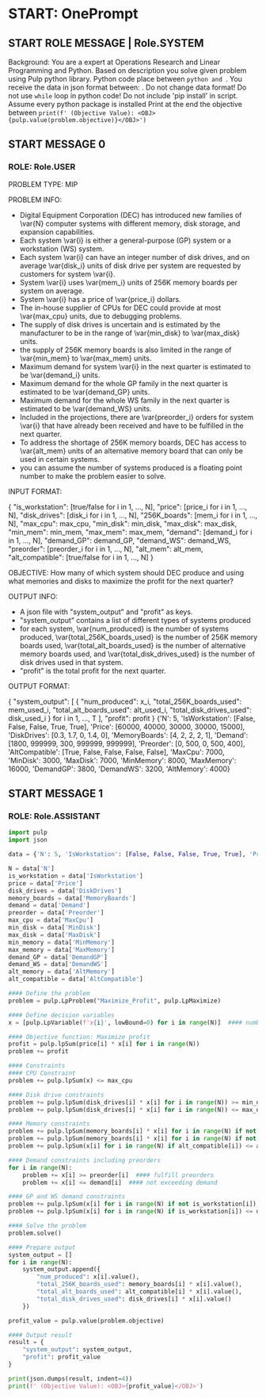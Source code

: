 # START: OnePrompt 
## START ROLE MESSAGE | Role.SYSTEM 
Background: You are a expert at Operations Research and Linear Programming and Python. Based on description you solve given problem using Pulp python library. Python code place between ```python and ```. You receive the data in json format between: <DATA></DATA>. Do not change data format! Do not use `while` loop in python code! Do not include 'pip install' in script. Assume every python package is installed Print at the end the objective between <OBJ></OBJ> `print(f' (Objective Value): <OBJ>{pulp.value(problem.objective)}</OBJ>')`  
## START MESSAGE 0 
### ROLE: Role.USER
<DESCRIPTION>
PROBLEM TYPE: MIP

PROBLEM INFO:

- Digital Equipment Corporation (DEC) has introduced new families of \var{N} computer systems with different memory, disk storage, and expansion capabilities.
- Each system \var{i} is either a general-purpose (GP) system or a workstation (WS) system.
- Each system \var{i} can have an integer number of disk drives, and on average \var{disk_i} units of disk drive per system are requested by customers for system \var{i}.
- System \var{i} uses \var{mem_i} units of 256K memory boards per system on average.
- System \var{i} has a price of \var{price_i} dollars.
- The in-house supplier of CPUs for DEC could provide at most \var{max_cpu} units, due to debugging problems.
- The supply of disk drives is uncertain and is estimated by the manufacturer to be in the range of \var{min_disk} to \var{max_disk} units.
- the supply of 256K memory boards is also limited in the range of \var{min_mem} to \var{max_mem} units.
- Maximum demand for system \var{i} in the next quarter is estimated to be \var{demand_i} units.
- Maximum demand for the whole GP family in the next quarter is estimated to be \var{demand_GP} units.
- Maximum demand for the whole WS family in the next quarter is estimated to be \var{demand_WS} units.
- Included in the projections, there are \var{preorder_i} orders for system \var{i} that have already been received and have to be fulfilled in the next quarter.
- To address the shortage of 256K memory boards, DEC has access to \var{alt_mem} units of an alternative memory board that can only be used in certain systems.
- you can assume the number of systems produced is a floating point number to make the problem easier to solve.

INPUT FORMAT:

{
    "is_workstation": [true/false for i in 1, ..., N],
    "price": [price_i for i in 1, ..., N],
    "disk_drives": [disk_i for i in 1, ..., N],
    "256K_boards": [mem_i for i in 1, ..., N],
    "max_cpu": max_cpu,
    "min_disk": min_disk,
    "max_disk": max_disk,
    "min_mem": min_mem,
    "max_mem": max_mem,
    "demand": [demand_i for i in 1, ..., N],
    "demand_GP": demand_GP,
    "demand_WS": demand_WS,
    "preorder": [preorder_i for i in 1, ..., N],
    "alt_mem": alt_mem,
    "alt_compatible": [true/false for i in 1, ..., N]
}



OBJECTIVE: How many of which system should DEC produce and using what memories and disks to maximize the profit for the next quarter?


OUTPUT INFO:
- A json file with "system_output" and "profit" as keys.
- "system_output" contains a list of different types of systems produced 
- for each system, \var{num_produced} is the number of systems produced, \var{total_256K_boards_used} is the number of 256K memory boards used, \var{total_alt_boards_used} is the number of alternative memory boards used, and \var{total_disk_drives_used} is the number of disk drives used in that system.
- "profit" is the total profit for the next quarter.

OUTPUT FORMAT:

{
    "system_output": [
        {
            "num_produced": x_i,
            "total_256K_boards_used": mem_used_i,
            "total_alt_boards_used": alt_used_i,
            "total_disk_drives_used": disk_used_i
        }
        for i in 1, ..., T
    ],
    "profit": profit
}
</DESCRIPTION>
<DATA>
{'N': 5, 'IsWorkstation': [False, False, False, True, True], 'Price': [60000, 40000, 30000, 30000, 15000], 'DiskDrives': [0.3, 1.7, 0, 1.4, 0], 'MemoryBoards': [4, 2, 2, 2, 1], 'Demand': [1800, 999999, 300, 999999, 999999], 'Preorder': [0, 500, 0, 500, 400], 'AltCompatible': [True, False, False, False, False], 'MaxCpu': 7000, 'MinDisk': 3000, 'MaxDisk': 7000, 'MinMemory': 8000, 'MaxMemory': 16000, 'DemandGP': 3800, 'DemandWS': 3200, 'AltMemory': 4000}</DATA>


## START MESSAGE 1 
### ROLE: Role.ASSISTANT
```python
import pulp
import json

data = {'N': 5, 'IsWorkstation': [False, False, False, True, True], 'Price': [60000, 40000, 30000, 30000, 15000], 'DiskDrives': [0.3, 1.7, 0, 1.4, 0], 'MemoryBoards': [4, 2, 2, 2, 1], 'Demand': [1800, 999999, 300, 999999, 999999], 'Preorder': [0, 500, 0, 500, 400], 'AltCompatible': [True, False, False, False, False], 'MaxCpu': 7000, 'MinDisk': 3000, 'MaxDisk': 7000, 'MinMemory': 8000, 'MaxMemory': 16000, 'DemandGP': 3800, 'DemandWS': 3200, 'AltMemory': 4000}

N = data['N']
is_workstation = data['IsWorkstation']
price = data['Price']
disk_drives = data['DiskDrives']
memory_boards = data['MemoryBoards']
demand = data['Demand']
preorder = data['Preorder']
max_cpu = data['MaxCpu']
min_disk = data['MinDisk']
max_disk = data['MaxDisk']
min_memory = data['MinMemory']
max_memory = data['MaxMemory']
demand_GP = data['DemandGP']
demand_WS = data['DemandWS']
alt_memory = data['AltMemory']
alt_compatible = data['AltCompatible']

#### Define the problem
problem = pulp.LpProblem("Maximize_Profit", pulp.LpMaximize)

#### Define decision variables
x = [pulp.LpVariable(f'x{i}', lowBound=0) for i in range(N)]  #### number of systems produced

#### Objective function: Maximize profit
profit = pulp.lpSum(price[i] * x[i] for i in range(N))
problem += profit

#### Constraints
#### CPU Constraint
problem += pulp.lpSum(x) <= max_cpu

#### Disk drive constraints
problem += pulp.lpSum(disk_drives[i] * x[i] for i in range(N)) >= min_disk
problem += pulp.lpSum(disk_drives[i] * x[i] for i in range(N)) <= max_disk

#### Memory constraints
problem += pulp.lpSum(memory_boards[i] * x[i] for i in range(N) if not alt_compatible[i]) >= min_memory
problem += pulp.lpSum(memory_boards[i] * x[i] for i in range(N) if not alt_compatible[i]) <= max_memory
problem += pulp.lpSum(x[i] for i in range(N) if alt_compatible[i]) <= alt_memory

#### Demand constraints including preorders
for i in range(N):
    problem += x[i] >= preorder[i]  #### fulfill preorders
    problem += x[i] <= demand[i]  #### not exceeding demand

#### GP and WS demand constraints
problem += pulp.lpSum(x[i] for i in range(N) if not is_workstation[i]) <= demand_GP
problem += pulp.lpSum(x[i] for i in range(N) if is_workstation[i]) <= demand_WS

#### Solve the problem
problem.solve()

#### Prepare output
system_output = []
for i in range(N):
    system_output.append({
        "num_produced": x[i].value(),
        "total_256K_boards_used": memory_boards[i] * x[i].value(),
        "total_alt_boards_used": alt_compatible[i] * x[i].value(),
        "total_disk_drives_used": disk_drives[i] * x[i].value()
    })

profit_value = pulp.value(problem.objective)

#### Output result
result = {
    "system_output": system_output,
    "profit": profit_value
}

print(json.dumps(result, indent=4))
print(f' (Objective Value): <OBJ>{profit_value}</OBJ>')
```

